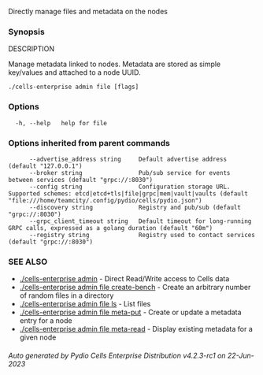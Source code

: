 Directly manage files and metadata on the nodes

### Synopsis


DESCRIPTION

  Manage metadata linked to nodes.
  Metadata are stored as simple key/values and attached to a node UUID.



```
./cells-enterprise admin file [flags]
```

### Options

```
  -h, --help   help for file
```

### Options inherited from parent commands

```
      --advertise_address string     Default advertise address (default "127.0.0.1")
      --broker string                Pub/sub service for events between services (default "grpc://:8030")
      --config string                Configuration storage URL. Supported schemes: etcd|etcd+tls|file|grpc|mem|vault|vaults (default "file:///home/teamcity/.config/pydio/cells/pydio.json")
      --discovery string             Registry and pub/sub (default "grpc://:8030")
      --grpc_client_timeout string   Default timeout for long-running GRPC calls, expressed as a golang duration (default "60m")
      --registry string              Registry used to contact services (default "grpc://:8030")
```

### SEE ALSO

* [./cells-enterprise admin](./cells-enterprise-admin)	 - Direct Read/Write access to Cells data
* [./cells-enterprise admin file create-bench](./cells-enterprise-admin-file-create-bench)	 - Create an arbitrary number of random files in a directory
* [./cells-enterprise admin file ls](./cells-enterprise-admin-file-ls)	 - List files
* [./cells-enterprise admin file meta-put](./cells-enterprise-admin-file-meta-put)	 - Create or update a metadata entry for a node
* [./cells-enterprise admin file meta-read](./cells-enterprise-admin-file-meta-read)	 - Display existing metadata for a given node

###### Auto generated by Pydio Cells Enterprise Distribution v4.2.3-rc1 on 22-Jun-2023
